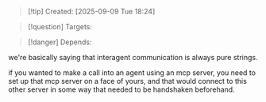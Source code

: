 
>[!tip] Created: [2025-09-09 Tue 18:24]

>[!question] Targets: 

>[!danger] Depends: 

we're basically saying that interagent communication is always pure strings.

if you wanted to make a call into an agent using an mcp server, you need to set up that mcp server on a face of yours, and that would connect to this other server in some way that needed to be handshaken beforehand.